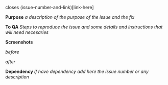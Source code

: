 closes (issue-number-and-link)[link-here]

**Purpose**
_a description of the purpose of the issue and the fix_

**To QA**
_Steps to reproduce the issue and some details and instructions that will need necesaries_

**Screenshots**

_before_

_after_

**Dependency**
_if have dependency add here the issue number or any description_
